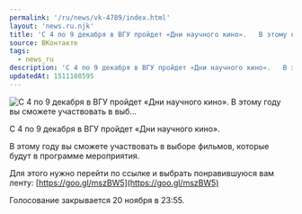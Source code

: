 ```yaml
---
permalink: '/ru/news/vk-4789/index.html'
layout: 'news.ru.njk'
title: 'С 4 по 9 декабря в ВГУ пройдет «Дни научного кино».   В этому году вы сможете участвовать в выб…'
source: ВКонтакте
tags:
  - news_ru
description: 'С 4 по 9 декабря в ВГУ пройдет «Дни научного кино».   В этому году вы сможете участвовать в выб…'
updatedAt: 1511108595
---
```

![С 4 по 9 декабря в ВГУ пройдет «Дни научного кино».   В этому году вы сможете участвовать в выб…](https://sun9-70.userapi.com/impf/c841035/v841035350/4a01b/xS8tSe05SOM.jpg?size=1280x720&quality=96&proxy=1&sign=cde328b2e498ba29c60d1263758206f4&c_uniq_tag=9OZri22aUIK6zMAfJJ8ukEqetUsBJZkYX-YPPIzUVTA&type=album)

С 4 по 9 декабря в ВГУ пройдет «Дни научного кино».

В этому году вы сможете участвовать в выборе фильмов, которые будут в программе мероприятия.

Для этого нужно перейти по ссылке и выбрать понравившуюся вам ленту: [https://goo.gl/mszBW5](https://goo.gl/mszBW5)

Голосование закрывается 20 ноября в 23:55.
